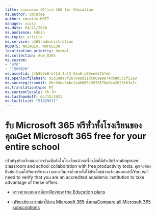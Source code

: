 ```yaml
---
title: แผนและราคา Office 365 for Education
ms.author: cmcatee
author: cmcatee-MSFT
manager: scotv
ms.date: 04/21/2020
ms.audience: Admin
ms.topic: article
ms.service: o365-administration
ROBOTS: NOINDEX, NOFOLLOW
localization_priority: Normal
ms.collection: Adm_O365
ms.custom:
- "476"
- "1500026"
ms.assetid: 34b852e0-bf1d-4cf3-9aa6-c80eed67bfeb
ms.openlocfilehash: 95d398a7f287899d11dc069e9874db805c5f51a8
ms.sourcegitcommit: 8bc60ec34bc1e40685e3976576e04a2623f63a7c
ms.translationtype: MT
ms.contentlocale: th-TH
ms.lasthandoff: 04/15/2021
ms.locfileid: "51829611"
---
```

# <a name="get-microsoft-365-free-for-your-entire-school"></a><span data-ttu-id="172d8-102">รับ Microsoft 365 ฟรีทั่วทั้งโรงเรียนของคุณ</span><span class="sxs-lookup"><span data-stu-id="172d8-102">Get Microsoft 365 free for your entire school</span></span>

<span data-ttu-id="172d8-103">ปรับปรุงห้องเรียนและการร่วมมือกันในโรงเรียนด้วยเครื่องมือที่มีประสิทธิภาพ</span><span class="sxs-lookup"><span data-stu-id="172d8-103">Improve classroom and school collaboration with free productivity tools.</span></span> <span data-ttu-id="172d8-104">คุณจะต้องยืนยันว่าคุณได้รับการรับรองจากสถาบันการศึกษาเพื่อใช้ประโยชน์จากข้อเสนอเหล่านี้</span><span class="sxs-lookup"><span data-stu-id="172d8-104">You will need to verify that you are an accredited academic institution to take advantage of these offers.</span></span>
  
- [<span data-ttu-id="172d8-105">ตรวจทานแผนการศึกษา</span><span class="sxs-lookup"><span data-stu-id="172d8-105">Review the Education plans</span></span>](https://products.office.com/academic/compare-office-365-education-plans)

- [<span data-ttu-id="172d8-106">เปรียบเทียบการสมัครใช้งาน Microsoft 365 ทั้งหมด</span><span class="sxs-lookup"><span data-stu-id="172d8-106">Compare all Microsoft 365 subscriptions</span></span>](https://products.office.com/business/compare-more-office-365-for-business-plans)